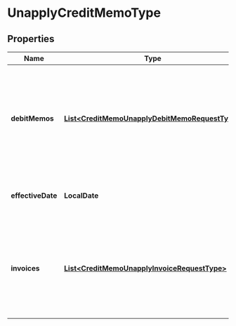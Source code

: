 

# UnapplyCreditMemoType


## Properties

| Name | Type | Description | Notes |
|------------ | ------------- | ------------- | -------------|
|**debitMemos** | [**List&lt;CreditMemoUnapplyDebitMemoRequestType&gt;**](CreditMemoUnapplyDebitMemoRequestType.md) | Container for debit memos that the credit memo is unapplied from. The maximum number of debit memos is 1,000.  |  [optional] |
|**effectiveDate** | **LocalDate** | The date when the credit memo is unapplied.  |  [optional] |
|**invoices** | [**List&lt;CreditMemoUnapplyInvoiceRequestType&gt;**](CreditMemoUnapplyInvoiceRequestType.md) | Container for invoices that the credit memo is unapplied from. The maximum number of invoices is 1,000.  |  [optional] |



